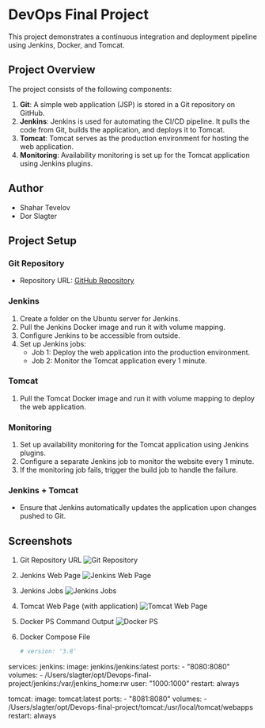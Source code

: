 # DevOps Final Project

This project demonstrates a continuous integration and deployment pipeline using Jenkins, Docker, and Tomcat.

## Project Overview

The project consists of the following components:

1. **Git**: A simple web application (JSP) is stored in a Git repository on GitHub.
2. **Jenkins**: Jenkins is used for automating the CI/CD pipeline. It pulls the code from Git, builds the application, and deploys it to Tomcat.
3. **Tomcat**: Tomcat serves as the production environment for hosting the web application.
4. **Monitoring**: Availability monitoring is set up for the Tomcat application using Jenkins plugins.


## Author

- Shahar Tevelov
- Dor Slagter


## Project Setup

### Git Repository
- Repository URL: [GitHub Repository](https://github.com/iSlagter/HIT-DevOps-Final.git)

### Jenkins
1. Create a folder on the Ubuntu server for Jenkins.
2. Pull the Jenkins Docker image and run it with volume mapping.
3. Configure Jenkins to be accessible from outside.
4. Set up Jenkins jobs:
   - Job 1: Deploy the web application into the production environment.
   - Job 2: Monitor the Tomcat application every 1 minute.

### Tomcat
1. Pull the Tomcat Docker image and run it with volume mapping to deploy the web application.

### Monitoring
1. Set up availability monitoring for the Tomcat application using Jenkins plugins.
2. Configure a separate Jenkins job to monitor the website every 1 minute.
3. If the monitoring job fails, trigger the build job to handle the failure.

### Jenkins + Tomcat
- Ensure that Jenkins automatically updates the application upon changes pushed to Git.

## Screenshots

1. Git Repository URL
   ![Git Repository](screenshot_git_repository.png)

2. Jenkins Web Page
   ![Jenkins Web Page](screenshot_jenkins_webpage.png)

3. Jenkins Jobs
   ![Jenkins Jobs](screenshot_jenkins_jobs.png)

4. Tomcat Web Page (with application)
   ![Tomcat Web Page](screenshot_tomcat_webpage.png)

5. Docker PS Command Output
   ![Docker PS](screenshot_docker_ps.png)

6. Docker Compose File
   ```yaml
   # version: '3.8'

services:
  jenkins:
    image: jenkins/jenkins:latest
    ports:
      - "8080:8080"
    volumes:
      - /Users/slagter/opt/Devops-final-project/jenkins:/var/jenkins_home:rw
    user: "1000:1000"
    restart: always

  tomcat:
    image: tomcat:latest
    ports:
      - "8081:8080"
    volumes:
      - /Users/slagter/opt/Devops-final-project/tomcat:/usr/local/tomcat/webapps
    restart: always

